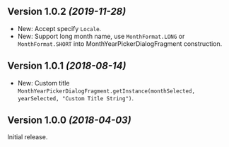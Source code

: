 Version 1.0.2 *(2019-11-28)*
----------------------------
* New: Accept specify ```Locale```.
* New: Support long month name, use ```MonthFormat.LONG``` or ```MonthFormat.SHORT``` into MonthYearPickerDialogFragment construction.

Version 1.0.1 *(2018-08-14)*
----------------------------

* New: Custom title  
``` MonthYearPickerDialogFragment.getInstance(monthSelected, yearSelected, "Custom Title String") ```.

Version 1.0.0 *(2018-04-03)*
----------------------------

Initial release.
